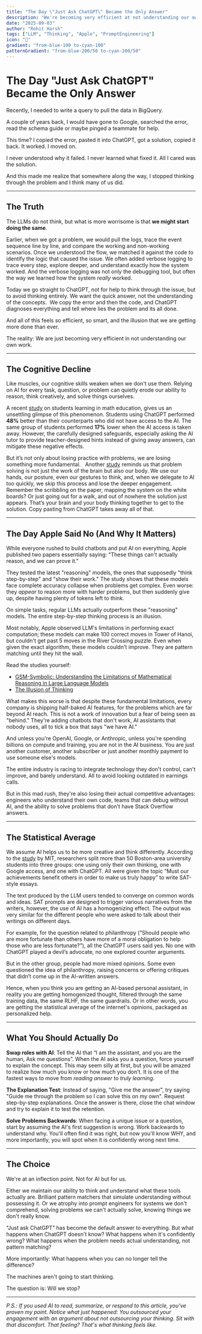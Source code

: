 ```yaml
---
title: "The Day \"Just Ask ChatGPT\" Became the Only Answer"
description: "We're becoming very efficient at not understanding our own work."
date: "2025-09-03"
author: "Rohit Harsh"
tags: ["LLM", "Thinking", "Apple", "PromptEngineering"]
icon: "🔄"
gradient: "from-blue-100 to-cyan-100"
patternGradient: "from-blue-200/50 to-cyan-200/50"
---
```


# The Day "Just Ask ChatGPT" Became the Only Answer

Recently, I needed to write a query to pull the data in BigQuery.

A couple of years back, I would have gone to Google, searched the error, read the schema guide or maybe pinged a teammate for help. 

This time? I copied the error, pasted it into ChatGPT, got a solution, copied it back. It worked. I moved on.

I never understood why it failed. I never learned what fixed it. All I cared was the solution. 

And this made me realize that somewhere along the way, I stopped thinking through the problem and I think many of us did. 

---

## The Truth

The LLMs do not think, but what is more worrisome is that **we might start doing the same**. 

Earlier, when we got a problem, we would pull the logs, trace the event sequence line by line, and compare the working and non-working scenarios. Once we understood the flow, we matched it against the code to identify the logic that caused the issue. We often added verbose logging to trace every step, explore deeper, and understand exactly how the system worked. And the verbose logging was not only the debugging tool, but often the way we learned how the system _really_ worked. 

Today we go straight to ChatGPT, not for help to think through the issue, but to avoid thinking entirely. We want the quick answer, not the understanding of the concepts.  We copy the error and then the code, and ChatGPT diagnoses everything and tell where lies the problem and its all done. 

And all of this feels so efficient, so smart, and the illusion that we are getting more done than ever.

The reality: We are just becoming very efficient in not understanding our own work. 

---

## The Cognitive Decline

Like muscles, our cognitive skills weaken when we don't use them. Relying on AI for every task, question, or problem can quietly erode our ability to reason, think creatively, and solve things ourselves.

A recent [study](https://www.pnas.org/doi/abs/10.1073/pnas.2422633122?doi=10.1073%2Fpnas.2422633122&mod=ANLink) on students learning in math education, gives us an unsettling glimpse of this phenomenon. Students using ChatGPT performed **48%** better than their counterparts who did not have access to the AI. The same group of students performed **17%** lower when the AI access is taken away. However, the carefully designed safeguards, especially asking the AI tutor to provide teacher-designed hints instead of giving away answers, can mitigate these negative effects. 

But it’s not only about losing practice with problems, we are losing something more fundamental.  
Another [study](https://www.psychologicalscience.org/news/releases/want-to-solve-a-problem-dont-just-use-your-brains-but-your-bodies-too.html) reminds us that problem solving is not just the work of the brain but also our body. We use our hands, our posture, even our gestures to think, and, when we delegate to AI too quickly, we skip this process and lose the deeper engagement. Remember the scribbling on the paper, mapping the system on the white boards? Or just going out for a walk, and out of nowhere the solution just appears. That’s your brain and your body thinking together to get to the solution. Copy pasting from ChatGPT takes away all of that.  

---

## The Day Apple Said No (And Why It Matters)

While everyone rushed to build chatbots and put AI on everything, Apple published two papers essentially saying: "These things can't actually reason, and we can prove it."

They tested the latest "reasoning" models, the ones that supposedly "think step-by-step" and "show their work." The study shows that these models face complete accuracy collapse when problems get complex. Even worse: they *appear* to reason more with harder problems, but then suddenly give up, despite having plenty of tokens left to think.

On simple tasks, regular LLMs actually outperform these "reasoning" models. The entire step-by-step thinking process is an illusion.

Most notably, Apple observed LLM's limitations in performing exact computation; these models can make 100 correct moves in Tower of Hanoi, but couldn't get past 5 moves in the River Crossing puzzle. Even when given the exact algorithm, these models couldn't improve. They are pattern matching until they hit the wall. 

Read the studies yourself:
- [GSM-Symbolic: Understanding the Limitations of Mathematical Reasoning in Large Language Models](https://machinelearning.apple.com/research/gsm-symbolic)
- [The Illusion of Thinking](https://machinelearning.apple.com/research/illusion-of-thinking)

What makes this worse is that despite these fundamental limitations, every company is shipping half-baked AI features, for the problems which are far beyond AI reach. This is not a work of innovation but a fear of being seen as "behind." They're adding chatbots that don't work, AI assistants that nobody uses, all to tick a box that says "we have AI."

And unless you're OpenAI, Google, or Anthropic, unless you're spending billions on compute and training, you are not in the AI business. You are just another customer, another subscriber or just another monthly payment to use someone else's models.

The entire industry is racing to integrate technology they don't control, can't improve, and barely understand. All to avoid looking outdated in earnings calls. 

But in this mad rush, they're also losing their actual competitive advantages: engineers who understand their own code, teams that can debug without AI, and the ability to solve problems that don't have Stack Overflow answers.

---

## The Statistical Average

We assume AI helps us to be more creative and think differently. According to the [study](https://www.media.mit.edu/articles/a-i-is-homogenizing-our-thoughts/)  by MIT, researchers split more than 50 Boston-area university students into three groups: one using only their own thinking, one with Google access, and one with ChatGPT. All were given the topic “Must our achievements benefit others in order to make us truly happy” to write SAT-style essays.  

The text produced by the LLM users tended to converge on common words and ideas. SAT prompts are designed to trigger various narratives from the writers, however, the use of AI has a homogenizing effect. The output was very similar for the different people who were asked to talk about their writings on different days. 

For example, for the question related to philanthropy (“Should people who are more fortunate than others have more of a moral obligation to help those who are less fortunate?”), all the ChatGPT users said yes. No one with ChatGPT played a devil’s advocate, no one explored counter arguments.

But in the other group, people had more mixed opinions. Some even questioned the idea of philanthropy, raising concerns or offering critiques that didn’t come up in the AI-written answers. 

Hence, when you think you are getting an AI-based personal assistant, in reality you are getting homogenized thought, filtered through the same training data, the same RLHF, the same guardrails. Or in other words, you are getting the statistical average of the internet's opinions, packaged as personalized help. 

---

## What You Should Actually Do

**Swap roles with AI**: Tell the AI that “I am the assistant, and you are the human, Ask me questions”. When the AI asks you a question, force yourself to explain the concept. This may seem silly at first, but you will be amazed to realize how much you know or how much you don’t. It is one of the fastest ways to move from _reading answer_ to _truly learning_. 

**The Explanation Test**: Instead of saying, "Give me the answer", try saying "Guide me through the problem so I can solve this on my own". Request step-by-step explanations. Once the answer is there, close the chat window and try to explain it to test the retention. 

**Solve Problems Backwards**: When facing a unique issue or a question, start by assuming the AI's first suggestion is wrong. Work backwards to understand why. You'll often find it was right, but now you'll know WHY, and more importantly, you will spot when it is confidently wrong next time. 

---

## The Choice

We're at an inflection point. Not for AI but for us.

Either we maintain our ability to think and understand what these tools actually are. Brilliant pattern matchers that simulate understanding without possessing it. Or we atrophy into prompt engineers for systems we don't comprehend, solving problems we can't actually solve, knowing things we don't really know.

"Just ask ChatGPT" has become the default answer to everything. But what happens when ChatGPT doesn't know? What happens when it's confidently wrong? What happens when the problem needs actual understanding, not pattern matching?

More importantly: What happens when you can no longer tell the difference?

The machines aren't going to start thinking.

The question is: Will we stop?

---

*P.S.: If you used AI to read, summarize, or respond to this article, you've proven my point. Notice what just happened: You outsourced your engagement with an argument about not outsourcing your thinking. Sit with that discomfort. That feeling? That's what thinking feels like.*
